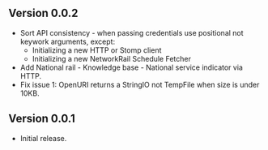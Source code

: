 ## Version 0.0.2

  * Sort API consistency - when passing credentials use positional not keywork arguments, except:
    * Initializing a new HTTP or Stomp client
    * Initializing a new NetworkRail Schedule Fetcher
  * Add National rail - Knowledge base - National service indicator via HTTP.
  * Fix issue 1: OpenURI returns a StringIO not TempFile when size is under 10KB.

## Version 0.0.1

 * Initial release.
